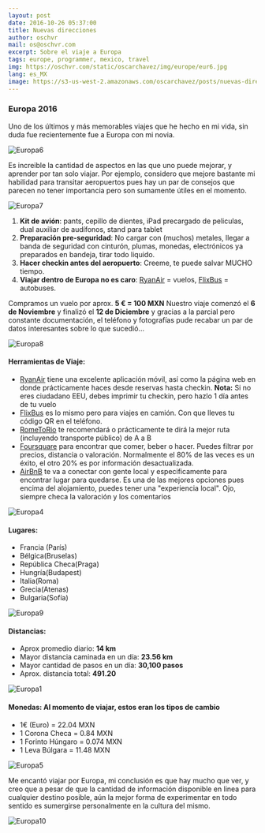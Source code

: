 ```yaml
---
layout: post
date: 2016-10-26 05:37:00
title: Nuevas direcciones
author: oschvr
mail: os@oschvr.com
excerpt: Sobre el viaje a Europa
tags: europe, programmer, mexico, travel
img: https://oschvr.com/static/oscarchavez/img/europe/eur6.jpg
lang: es_MX
image: https://s3-us-west-2.amazonaws.com/oscarchavez/posts/nuevas-direcciones/images/large/eur4.jpg
---
```


### Europa 2016 

Uno de los últimos y más memorables viajes que he hecho en mi vida, sin duda fue recientemente fue a Europa con mi novia. 

![Europa6](https://oschvr.com/static/oscarchavez/img/europe/eur6.jpg) 

Es increible la cantidad de aspectos en las que uno puede mejorar, y aprender por tan solo viajar. Por ejemplo, considero que mejore bastante mi habilidad para transitar aeropuertos pues hay un par de consejos que parecen no tener importancia pero son sumamente útiles en el momento. 

![Europa7](https://oschvr.com/static/oscarchavez/img/europe/eur7.jpg) 

1. **Kit de avión**: pants, cepillo de dientes, iPad precargado de peliculas, dual auxiliar de audífonos, stand para tablet 
2. **Preparación pre-seguridad**: No cargar con (muchos) metales, llegar a banda de seguridad con cinturón, plumas, monedas, electrónicos ya preparados en bandeja, tirar todo liquido. 
3. **Hacer checkin antes del aeropuerto**: Creeme, te puede salvar MUCHO tiempo. 
4. **Viajar dentro de Europa no es caro**: [RyanAir](http://ryanair.com) = vuelos, [FlixBus](http://flixbus.com) = autobuses. 

Compramos un vuelo por aprox. **5 € = 100 MXN** Nuestro viaje comenzó el **6 de Noviembre** y finalizó el **12 de Diciembre** y gracias a la parcial pero constante documentación, el teléfono y fotografías pude recabar un par de datos interesantes sobre lo que sucedió... 

![Europa8](https://oschvr.com/static/oscarchavez/img/europe/eur8.jpg) 

#### Herramientas de Viaje: 

- [RyanAir](www.ryanair.com) tiene una excelente aplicación móvil, así como la página web en donde prácticamente haces desde reservas hasta checkin. **Nota:** Si no eres ciudadano EEU, debes imprimir tu checkin, pero hazlo 1 día antes de tu vuelo 
- [FlixBus](http://flixbus.com) es lo mismo pero para viajes en camión. Con que lleves tu código QR en el teléfono. 
- [RomeToRio](http://rometorio.com) te recomendará o prácticamente te dirá la mejor ruta (incluyendo transporte público) de A a B 
- [Foursquare](http://foursquare.com) para encontrar que comer, beber o hacer. Puedes filtrar por precios, distancia o valoración. Normalmente el 80% de las veces es un éxito, el otro 20% es por información desactualizada. 
- [AirBnB](http://airbnb.com) te va a conectar con gente local y especificamente para encontrar lugar para quedarse. Es una de las mejores opciones pues encima del alojamiento, puedes tener una "experiencia local". Ojo, siempre checa la valoración y los comentarios 

![Europa4](https://oschvr.com/static/oscarchavez/img/europe/eur4.jpg) 

#### Lugares: 
- Francia (París) 
- Bélgica(Bruselas) 
- República Checa(Praga) 
- Hungría(Budapest) 
- Italia(Roma) 
- Grecia(Atenas) 
- Bulgaria(Sofía) 

![Europa9](https://oschvr.com/static/oscarchavez/img/europe/eur9.jpg) 

#### Distancias: 
- Aprox promedio diario: **14 km** 
- Mayor distancia caminada en un día: **23.56 km** 
- Mayor cantidad de pasos en un día: **30,100 pasos** 
- Aprox. distancia total: **491.20** 

![Europa1](https://oschvr.com/static/oscarchavez/img/europe/eur1.jpg)

#### Monedas: Al momento de viajar, estos eran los tipos de cambio 
- 1€ (Euro) = 22.04 MXN 
- 1 Corona Checa = 0.84 MXN 
- 1 Forinto Húngaro = 0.074 MXN 
- 1 Leva Búlgara = 11.48 MXN 

![Europa5](https://oschvr.com/static/oscarchavez/img/europe/eur5.jpg) 

Me encantó viajar por Europa, mi conclusión es que hay mucho que ver, y creo que a pesar de que la cantidad de información disponible en linea para cualquier destino posible, aún la mejor forma de experimentar en todo sentido es sumergirse personalmente en la cultura del mismo. 

![Europa10](https://oschvr.com/static/oscarchavez/img/europe/eur10.jpg) 